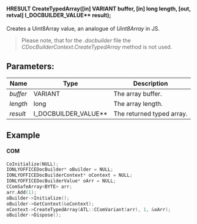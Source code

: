 #### HRESULT CreateTypedArray(\[in] VARIANT buffer, \[in] long length, \[out, retval] I\_DOCBUILDER\_VALUE\*\* result);

Creates a Uint8Array value, an analogue of *Uint8Array* in JS.

> Please note, that for the *.docbuilder* file the *CDocBuilderContext.CreateTypedArray* method is not used.

## Parameters:

| Name     | Type                     | Description               |
| -------- | ------------------------ | ------------------------- |
| *buffer* | VARIANT                  | The array buffer.         |
| *length* | long                     | The array length.         |
| *result* | I\_DOCBUILDER\_VALUE\*\* | The returned typed array. |

## Example

#### COM

```c++
CoInitialize(NULL);
IONLYOFFICEDocBuilder* oBuilder = NULL;
IONLYOFFICEDocBuilderContext* oContext = NULL;
IONLYOFFICEDocBuilderValue* oArr = NULL;
CComSafeArray<BYTE> arr;
arr.Add(1);
oBuilder->Initialize();
oBuilder->GetContext(&oContext);
oContext->CreateTypedArray(ATL::CComVariant(arr), 1, &oArr);
oBuilder->Dispose();
```
